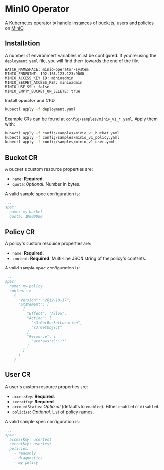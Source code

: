 # MinIO Operator
A Kubernetes operator to handle instances of buckets, users and policies on [MinIO](https://min.io/).

## Installation
A number of environment variables must be configured. If you're using the `deployment.yaml` file, you will find them towards the end of the file.
```
WATCH_NAMESPACE: minio-operator-system
MINIO_ENDPOINT: 192.168.123.123:9000
MINIO_ACCESS_KEY_ID: minioadmin
MINIO_SECRET_ACCESS_KEY: minioadmin
MINIO_USE_SSL: false
MINIO_EMPTY_BUCKET_ON_DELETE: true
```

Install operator and CRD:
```sh
kubectl apply -f deployment.yaml
```

Example CRs can be found at `config/samples/minio_v1_*.yaml`. Apply them with:
```sh
kubectl apply -f config/samples/minio_v1_bucket.yaml
kubectl apply -f config/samples/minio_v1_policy.yaml
kubectl apply -f config/samples/minio_v1_user.yaml
```

## Bucket CR
A bucket's custom resource properties are:
- `name`: **Required**.
- `quota`: *Optional*. Number in bytes.

A valid sample spec configuration is:
``` yaml
...
spec:
  name: my-bucket
  quota: 10000000
```

## Policy CR
A policy's custom resource properties are:
- `name`: **Required**.
- `content`: **Required**. Multi-line JSON string of the policy's contents.

A valid sample spec configuration is:
``` yaml
...
spec: 
  name: my-policy
  content: >-
    {
      "Version": "2012-10-17",
      "Statement": [
        {
          "Effect": "Allow",
          "Action": [
            "s3:GetBucketLocation",
            "s3:GetObject"
          ],
          "Resource": [
            "arn:aws:s3:::*"
          ]
        }
      ]
    }
```

## User CR
A user's custom resource properties are:
- `accessKey`: **Required**.
- `secretKey`: **Required**.
- `accountStatus`: *Optional* (defaults to `enabled`). Either `enabled` or `disabled`.
- `policies`: *Optional*. List of policy names.

A valid sample spec configuration is:
``` yaml
...
spec:
  accessKey: usertest
  secretKey: usertest
  policies:
    - readonly
    - diagnostics
    - my-policy
```
